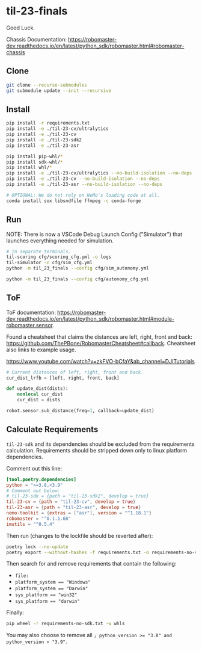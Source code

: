 # til-23-finals

Good Luck.

Chassis Documentation: <https://robomaster-dev.readthedocs.io/en/latest/python_sdk/robomaster.html#robomaster-chassis>

## Clone

```sh
git clone --recurse-submodules
git submodule update --init --recursive
```

## Install

```sh
pip install -r requirements.txt
pip install -e ./til-23-cv/ultralytics
pip install -e ./til-23-cv
pip install -e ./til-23-sdk2
pip install -e ./til-23-asr
```

```sh
pip install pip-whl/*
pip install sdk-whl/*
pip install whl/*
pip install -e ./til-23-cv/ultralytics --no-build-isolation --no-deps
pip install -e ./til-23-cv --no-build-isolation --no-deps
pip install -e ./til-23-asr --no-build-isolation --no-deps
```

```sh
# OPTIONAL: We do not rely on NeMo's loading code at all.
conda install sox libsndfile ffmpeg -c conda-forge
```

## Run

NOTE: There is now a VSCode Debug Launch Config ("Simulator") that launches everything needed for simulation.

```sh
# In separate terminals.
til-scoring cfg/scoring_cfg.yml -o logs
til-simulator -c cfg/sim_cfg.yml
python -m til_23_finals --config cfg/sim_autonomy.yml
```

```sh
python -m til_23_finals --config cfg/autonomy_cfg.yml
```

## ToF

ToF documentation: <https://robomaster-dev.readthedocs.io/en/latest/python_sdk/robomaster.html#module-robomaster.sensor>.

Found a cheatsheet that claims the distances are left, right, front and back: <https://github.com/ThePBone/RobomasterCheatsheet#callback>. Cheatsheet also links to example usage.

https://www.youtube.com/watch?v=zkFVO-bCfaY&ab_channel=DJITutorials

```py
# Current distances of left, right, front and back.
cur_dist_lrfb = [left, right, front, back]

def update_dist(dists):
    nonlocal cur_dist
    cur_dist = dists

robot.sensor.sub_distance(freq=1, callback=update_dist)
```

## Calculate Requirements

`til-23-sdk` and its dependencies should be excluded from the requirements calculation. Requirements should be stripped down only to linux platform dependencies.

Comment out this line:

```toml
[tool.poetry.dependencies]
python = ">=3.8,<3.9"
# Comment out below:
# til-23-sdk = {path = "til-23-sdk2", develop = true}
til-23-cv = {path = "til-23-cv", develop = true}
til-23-asr = {path = "til-23-asr", develop = true}
nemo-toolkit = {extras = ["asr"], version = "^1.18.1"}
robomaster = "^0.1.1.68"
imutils = "^0.5.4"
```

Then run (changes to the lockfile should be reverted after):

```sh
poetry lock --no-update
poetry export --without-hashes -f requirements.txt -o requirements-no-sdk.txt
```

Then search for and remove requirements that contain the following:

- `file:`
- `platform_system == "Windows"`
- `platform_system == "Darwin"`
- `sys_platform == "win32"`
- `sys_platform == "darwin"`

Finally:

```sh
pip wheel -r requirements-no-sdk.txt -w whls
```

You may also choose to remove all `; python_version >= "3.8" and python_version < "3.9"`.
